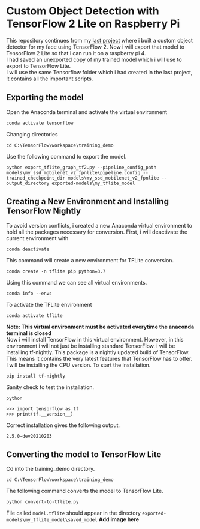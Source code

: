 # Custom Object Detection with TensorFlow 2 Lite on Raspberry Pi
This repository continues from my [last project](https://github.com/Purefekt/Custom-Object-Detection-with-TensorFlow-2) where i built a custom object detector for my face using TensorFlow 2. Now i will export that model to TensorFlow 2 Lite so that i can run it on a raspberry pi 4.  
I had saved an unexported copy of my trained model which i will use to export to TensorFlow Lite.  
I will use the same Tensorflow folder which i had created in the last project, it contains all the important scripts.
## Exporting the model
Open the Anaconda terminal and activate the virtual environment
```
conda activate tensorflow
```
Changing directories
```
cd C:\TensorFlow\workspace\training_demo
```
Use the following command to export the model.
```
python export_tflite_graph_tf2.py --pipeline_config_path models\my_ssd_mobilenet_v2_fpnlite\pipeline.config --trained_checkpoint_dir models\my_ssd_mobilenet_v2_fpnlite --output_directory exported-models\my_tflite_model
```
## Creating a New Environment and Installing TensorFlow Nightly
To avoid version conflicts, i created a new Anaconda virtual environment to hold all the packages necessary for conversion. First, i will deactivate the current environment with
```
conda deactivate
```
This command will create a new environment for TFLite conversion.
```
conda create -n tflite pip python=3.7
```
Using this command we can see all virtual environments.
```
conda info --envs
```
To activate the TFLite environment
```
conda activate tflite
```
**Note: This virtual environment must be activated everytime the anaconda terminal is closed**  
Now i will install TensorFlow in this virtual environment. However, in this environment i will not just be installing standard TensorFlow. i will be installing tf-nightly. This package is a nightly updated build of TensorFlow. This means it contains the very latest features that TensorFlow has to offer. I will be installing the CPU version. To start the installation.
```
pip install tf-nightly
```
Sanity check to test the installation.
```
python
```
```
>>> import tensorflow as tf
>>> print(tf.__version__)
```
Correct installation gives the following output.
```
2.5.0-dev20210203
```
## Converting the model to TensorFlow Lite
Cd into the training_demo directory.
```
cd C:\TensorFlow\workspace\training_demo
```
The following command converts the model to TensorFlow Lite.
```
python convert-to-tflite.py
```
File called ```model.tflite``` should appear in the directory ```exported-models\my_tflite_model\saved_model```
**Add image here**
